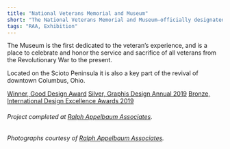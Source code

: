 ```yaml
---
title: "National Veterans Memorial and Museum"
short: "The National Veterans Memorial and Museum—officially designated by the federal government as a national museum—honors veterans past and present who have served the nation and recognizes those who have answered the call of duty throughout America’s history."
tags: "RAA, Exhibition"
---
```


The Museum is the first dedicated to the veteran’s experience, and is a place to celebrate and honor the service and sacrifice of all veterans from the Revolutionary War to the present. 

Located on the Scioto Peninsula it is also a key part of the revival of downtown Columbus, Ohio.

[Winner, Good Design Award](https://www.good-designawards.com/award-details.html?award=35434)
[Silver, Graphis Design Annual 2019](https://www.graphis.com/competition/design-annual-2019/info/)
[Bronze, International Design Excellence Awards 2019](https://www.idsa.org/awards/idea/environments/national-veterans-memorial-and-museum)

###### Project completed at [Ralph Appelbaum Associates](http://www.raany.com/).  
###### Photographs courtesy of [Ralph Appelbaum Associates](http://www.raany.com/).
